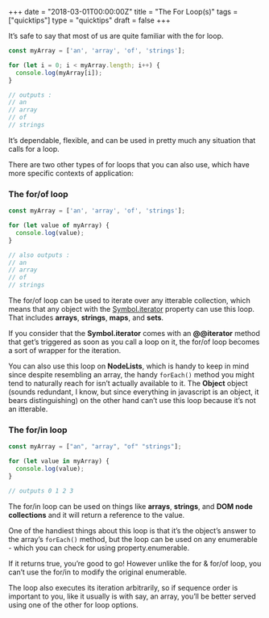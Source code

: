 +++
date = "2018-03-01T00:00:00Z"
title = "The For Loop(s)"
tags = ["quicktips"]
type = "quicktips"
draft = false
+++

It’s safe to say that most of us are quite familiar with the for loop.

```javascript
const myArray = ['an', 'array', 'of', 'strings'];

for (let i = 0; i < myArray.length; i++) {
  console.log(myArray[i]);
}

// outputs :
// an
// array
// of
// strings
```

It’s dependable, flexible, and can be used in pretty much any situation that calls for a loop.

There are two other types of for loops that you can also use, which have more specific contexts of application:

### The for/of loop

```javascript
const myArray = ['an', 'array', 'of', 'strings'];

for (let value of myArray) {
  console.log(value);
}

// also outputs :
// an
// array
// of
// strings
```

The for/of loop can be used to iterate over any itterable collection, which means that any object with the <a href=“https://developer.mozilla.org/en-US/docs/Web/JavaScript/Reference/Global_Objects/Symbol/iterator” target="_clear">Symbol.iterator</a> property can use this loop. That includes <strong>arrays</strong>, <strong>strings</strong>, <strong>maps</strong>, and <strong>sets</strong>.

If you consider that the <strong>Symbol.iterator</strong> comes with an <strong>@@iterator</strong> method that get’s triggered as soon as you call a loop on it, the for/of loop becomes a sort of wrapper for the iteration.

You can also use this loop on <strong>NodeLists</strong>, which is handy to keep in mind since despite resembling an array, the handy `forEach()` method you might tend to naturally reach for isn’t actually available to it. The <strong>Object</strong> object (sounds redundant, I know, but since everything in javascript is an object, it bears distinguishing) on the other hand can’t use this loop because it’s not an itterable.

### The for/in loop

```javascript
const myArray = ["an", "array", "of" "strings"];

for (let value in myArray) {
  console.log(value);
}

// outputs 0 1 2 3
```

The for/in loop can be used on things like <strong>arrays</strong>, <strong>strings</strong>, and <strong>DOM node collections</strong> and it will return a reference to the value.

One of the handiest things about this loop is that it’s the object’s answer to the array’s `forEach()` method, but
the loop can be used on any enumerable - which you can check for using property.enumerable.

If it returns true, you’re good to go! However unlike the for & for/of loop, you can’t use the for/in to modify the original enumerable.

The loop also executes its iteration arbitrarily, so if sequence order is important to you, like it usually is with say, an array, you’ll be better served using one of the other for loop options.
